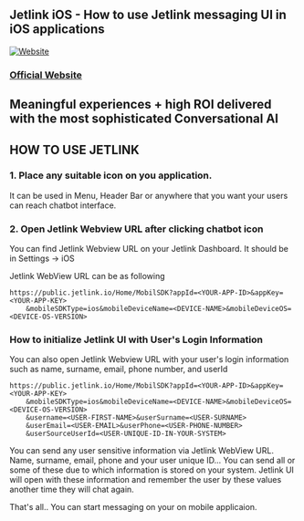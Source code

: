 ## Jetlink iOS - How to use Jetlink messaging UI in iOS applications
[![Website](https://static.wixstatic.com/media/5750ed_9f0be19719cc4fdb89b40bdf78e22584~mv2.png/v1/fill/w_203,h_137,al_c,q_85,usm_0.66_1.00_0.01,enc_auto/Jetlink%20New%20Logo.png)](https://jetlink.io)
### [Official Website](https://jetlink.io/)

Meaningful experiences + high ROI delivered with the most sophisticated Conversational AI
----------------------------------------------------------------------------------------

## HOW TO USE JETLINK

### 1. Place any suitable icon on you application.
It can be used in Menu, Header Bar or anywhere that you want your users can reach chatbot interface.

### 2. Open Jetlink Webview URL after clicking chatbot icon

You can find Jetlink Webview URL on your Jetlink Dashboard. It should be in Settings -> iOS

Jetlink WebView URL can be as following

```
https://public.jetlink.io/Home/MobilSDK?appId=<YOUR-APP-ID>&appKey=<YOUR-APP-KEY>
	&mobileSDKType=ios&mobileDeviceName=<DEVICE-NAME>&mobileDeviceOS=<DEVICE-OS-VERSION>
```

### How to initialize Jetlink UI with User's Login Information

You can also open Jetlink Webview URL with your user's login information such as name, surname, email, phone number, and userId

```
https://public.jetlink.io/Home/MobilSDK?appId=<YOUR-APP-ID>&appKey=<YOUR-APP-KEY>
	&mobileSDKType=ios&mobileDeviceName=<DEVICE-NAME>&mobileDeviceOS=<DEVICE-OS-VERSION>
	&username=<USER-FIRST-NAME>&userSurname=<USER-SURNAME>
	&userEmail=<USER-EMAIL>&userPhone=<USER-PHONE-NUMBER>
	&userSourceUserId=<USER-UNIQUE-ID-IN-YOUR-SYSTEM>
```

You can send any user sensitive information via Jetlink WebView URL.
Name, surname, email, phone and your user unique ID... You can send all or some of these due to which information is stored on your system. Jetlink UI will open with these information and remember the user by these values another time they will chat again.  

That's all.. You can start messaging on your on mobile applicaion.


